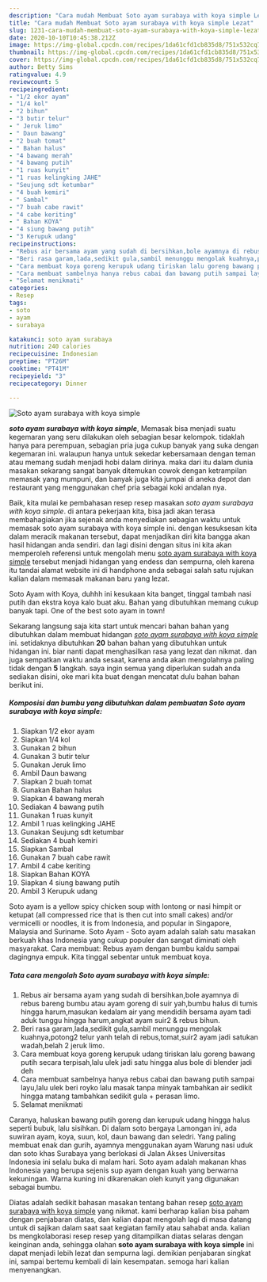 ```yaml
---
description: "Cara mudah Membuat Soto ayam surabaya with koya simple Lezat"
title: "Cara mudah Membuat Soto ayam surabaya with koya simple Lezat"
slug: 1231-cara-mudah-membuat-soto-ayam-surabaya-with-koya-simple-lezat
date: 2020-10-10T10:45:38.212Z
image: https://img-global.cpcdn.com/recipes/1da61cfd1cb835d8/751x532cq70/soto-ayam-surabaya-with-koya-simple-foto-resep-utama.jpg
thumbnail: https://img-global.cpcdn.com/recipes/1da61cfd1cb835d8/751x532cq70/soto-ayam-surabaya-with-koya-simple-foto-resep-utama.jpg
cover: https://img-global.cpcdn.com/recipes/1da61cfd1cb835d8/751x532cq70/soto-ayam-surabaya-with-koya-simple-foto-resep-utama.jpg
author: Betty Sims
ratingvalue: 4.9
reviewcount: 5
recipeingredient:
- "1/2 ekor ayam"
- "1/4 kol"
- "2 bihun"
- "3 butir telur"
- " Jeruk limo"
- " Daun bawang"
- "2 buah tomat"
- " Bahan halus"
- "4 bawang merah"
- "4 bawang putih"
- "1 ruas kunyit"
- "1 ruas kelingking JAHE"
- "Seujung sdt ketumbar"
- "4 buah kemiri"
- " Sambal"
- "7 buah cabe rawit"
- "4 cabe keriting"
- " Bahan KOYA"
- "4 siung bawang putih"
- "3 Kerupuk udang"
recipeinstructions:
- "Rebus air bersama ayam yang sudah di bersihkan,bole ayamnya di rebus bareng bumbu atau ayam goreng di suir yah,bumbu halus di tumis hingga harum,masukan kedalam air yang mendidih bersama ayam tadi aduk tunggu hingga harum,angkat ayam suir2 &amp; rebus bihun."
- "Beri rasa garam,lada,sedikit gula,sambil menunggu mengolak kuahnya,potong2 telur yanh telah di rebus,tomat,suir2 ayam jadi satukan wadah,belah 2 jeruk limo."
- "Cara membuat koya goreng kerupuk udang tiriskan lalu goreng bawang putih secara terpisah,lalu ulek jadi satu hingga alus bole di blender jadi deh"
- "Cara membuat sambelnya hanya rebus cabai dan bawang putih sampai layu,lalu ulek beri royko lalu masak tanpa minyak tambahkan air sedikit hingga matang tambahkan sedikit gula + perasan limo."
- "Selamat menikmati"
categories:
- Resep
tags:
- soto
- ayam
- surabaya

katakunci: soto ayam surabaya 
nutrition: 240 calories
recipecuisine: Indonesian
preptime: "PT26M"
cooktime: "PT41M"
recipeyield: "3"
recipecategory: Dinner

---
```



![Soto ayam surabaya with koya simple](https://img-global.cpcdn.com/recipes/1da61cfd1cb835d8/751x532cq70/soto-ayam-surabaya-with-koya-simple-foto-resep-utama.jpg)

<b><i>soto ayam surabaya with koya simple</i></b>, Memasak bisa menjadi suatu kegemaran yang seru dilakukan oleh sebagian besar kelompok. tidaklah hanya para perempuan, sebagian pria juga cukup banyak yang suka dengan kegemaran ini. walaupun hanya untuk sekedar kebersamaan dengan teman atau memang sudah menjadi hobi dalam dirinya. maka dari itu dalam dunia masakan sekarang sangat banyak ditemukan cowok dengan ketrampilan memasak yang mumpuni, dan banyak juga kita jumpai di aneka depot dan restaurant yang menggunakan chef pria sebagai koki andalan nya.

Baik, kita mulai ke pembahasan resep resep masakan <i>soto ayam surabaya with koya simple</i>. di antara pekerjaan kita, bisa jadi akan terasa membahagiakan jika sejenak anda menyediakan sebagian waktu untuk memasak soto ayam surabaya with koya simple ini. dengan kesuksesan kita dalam meracik makanan tersebut, dapat menjadikan diri kita bangga akan hasil hidangan anda sendiri. dan lagi disini dengan situs ini kita akan memperoleh referensi untuk mengolah menu <u>soto ayam surabaya with koya simple</u> tersebut menjadi hidangan yang endess dan sempurna, oleh karena itu tandai alamat website ini di handphone anda sebagai salah satu rujukan kalian dalam memasak makanan baru yang lezat.

Soto Ayam with Koya, duhhh ini kesukaan kita banget, tinggal tambah nasi putih dan ekstra koya kalo buat aku. Bahan yang dibutuhkan memang cukup banyak tapi. One of the best soto ayam in town!


Sekarang langsung saja kita start untuk mencari bahan bahan yang dibutuhkan dalam membuat hidangan <u><i>soto ayam surabaya with koya simple</i></u> ini. setidaknya dibutuhkan <b>20</b> bahan bahan yang dibutuhkan untuk hidangan ini. biar nanti dapat menghasilkan rasa yang lezat dan nikmat. dan juga sempatkan waktu anda sesaat, karena anda akan mengolahnya paling tidak dengan <b>5</b> langkah. saya ingin semua yang diperlukan sudah anda sediakan disini, oke mari kita buat dengan mencatat dulu bahan bahan berikut ini.

<!--inarticleads1-->

##### Komposisi dan bumbu yang dibutuhkan dalam pembuatan Soto ayam surabaya with koya simple:

1. Siapkan 1/2 ekor ayam
1. Siapkan 1/4 kol
1. Gunakan 2 bihun
1. Gunakan 3 butir telur
1. Gunakan  Jeruk limo
1. Ambil  Daun bawang
1. Siapkan 2 buah tomat
1. Gunakan  Bahan halus
1. Siapkan 4 bawang merah
1. Sediakan 4 bawang putih
1. Gunakan 1 ruas kunyit
1. Ambil 1 ruas kelingking JAHE
1. Gunakan Seujung sdt ketumbar
1. Sediakan 4 buah kemiri
1. Siapkan  Sambal
1. Gunakan 7 buah cabe rawit
1. Ambil 4 cabe keriting
1. Siapkan  Bahan KOYA
1. Siapkan 4 siung bawang putih
1. Ambil 3 Kerupuk udang


Soto ayam is a yellow spicy chicken soup with lontong or nasi himpit or ketupat (all compressed rice that is then cut into small cakes) and/or vermicelli or noodles, it is from Indonesia, and popular in Singapore, Malaysia and Suriname. Soto Ayam - Soto ayam adalah salah satu masakan berkuah khas Indonesia yang cukup populer dan sangat diminati oleh masyarakat. Cara membuat: Rebus ayam dengan bumbu kaldu sampai dagingnya empuk. Kita tinggal sebentar untuk membuat koya. 

<!--inarticleads2-->

##### Tata cara mengolah Soto ayam surabaya with koya simple:

1. Rebus air bersama ayam yang sudah di bersihkan,bole ayamnya di rebus bareng bumbu atau ayam goreng di suir yah,bumbu halus di tumis hingga harum,masukan kedalam air yang mendidih bersama ayam tadi aduk tunggu hingga harum,angkat ayam suir2 &amp; rebus bihun.
1. Beri rasa garam,lada,sedikit gula,sambil menunggu mengolak kuahnya,potong2 telur yanh telah di rebus,tomat,suir2 ayam jadi satukan wadah,belah 2 jeruk limo.
1. Cara membuat koya goreng kerupuk udang tiriskan lalu goreng bawang putih secara terpisah,lalu ulek jadi satu hingga alus bole di blender jadi deh
1. Cara membuat sambelnya hanya rebus cabai dan bawang putih sampai layu,lalu ulek beri royko lalu masak tanpa minyak tambahkan air sedikit hingga matang tambahkan sedikit gula + perasan limo.
1. Selamat menikmati


Caranya, haluskan bawang putih goreng dan kerupuk udang hingga halus seperti bubuk, lalu sisihkan. Di dalam soto bergaya Lamongan ini, ada suwiran ayam, koya, suun, kol, daun bawang dan seledri. Yang paling membuat enak dan gurih, ayamnya menggunakan ayam Warung nasi uduk dan soto khas Surabaya yang berlokasi di Jalan Akses Universitas Indonesia ini selalu buka di malam hari. Soto ayam adalah makanan khas Indonesia yang berupa sejenis sup ayam dengan kuah yang berwarna kekuningan. Warna kuning ini dikarenakan oleh kunyit yang digunakan sebagai bumbu. 

Diatas adalah sedikit bahasan masakan tentang bahan resep <u>soto ayam surabaya with koya simple</u> yang nikmat. kami berharap kalian bisa paham dengan penjabaran diatas, dan kalian dapat mengolah lagi di masa datang untuk di sajikan dalam saat saat kegiatan family atau sahabat anda. kalian bs mengkolaborasi resep resep yang ditampilkan diatas selaras dengan keinginan anda, sehingga olahan <b>soto ayam surabaya with koya simple</b> ini dapat menjadi lebih lezat dan sempurna lagi. demikian penjabaran singkat ini, sampai bertemu kembali di lain kesempatan. semoga hari kalian menyenangkan.
